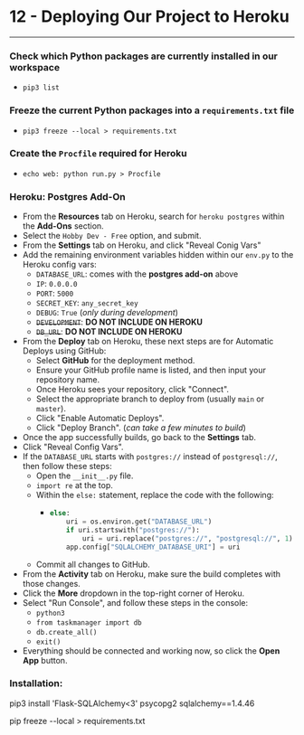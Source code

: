 # 12 - Deploying Our Project to Heroku

---

### Check which Python packages are currently installed in our workspace
- `pip3 list`

### Freeze the current Python packages into a `requirements.txt` file
- `pip3 freeze --local > requirements.txt`

### Create the `Procfile` required for Heroku
- `echo web: python run.py > Procfile`

### Heroku: Postgres Add-On
- From the **Resources** tab on Heroku, search for `heroku postgres` within the **Add-Ons** section.
- Select the `Hobby Dev - Free` option, and submit.
- From the **Settings** tab on Heroku, and click "Reveal Conig Vars"
- Add the remaining environment variables hidden within our `env.py` to the Heroku config vars:
    - `DATABASE_URL`: comes with the **postgres add-on** above
    - `IP`: `0.0.0.0`
    - `PORT`: `5000`
    - `SECRET_KEY`: `any_secret_key`
    - `DEBUG`: `True` (*only during development*)
    - ~~`DEVELOPMENT`~~: **DO NOT INCLUDE ON HEROKU**
    - ~~`DB_URL`~~: **DO NOT INCLUDE ON HEROKU**
- From the **Deploy** tab on Heroku, these next steps are for Automatic Deploys using GitHub:
    - Select **GitHub** for the deployment method.
    - Ensure your GitHub profile name is listed, and then input your repository name.
    - Once Heroku sees your repository, click "Connect".
    - Select the appropriate branch to deploy from (usually `main` or `master`).
    - Click "Enable Automatic Deploys".
    - Click "Deploy Branch". (*can take a few minutes to build*)
- Once the app successfully builds, go back to the **Settings** tab.
- Click "Reveal Config Vars".
- If the `DATABASE_URL` starts with `postgres://` instead of `postgresql://`, then follow these steps:
    - Open the `__init__.py` file.
    - `import re` at the top.
    - Within the `else:` statement, replace the code with the following:
        - ```python
          else:
              uri = os.environ.get("DATABASE_URL")
              if uri.startswith("postgres://"):
                  uri = uri.replace("postgres://", "postgresql://", 1)
              app.config["SQLALCHEMY_DATABASE_URI"] = uri
          ```
    - Commit all changes to GitHub.
- From the **Activity** tab on Heroku, make sure the build completes with those changes.
- Click the **More** dropdown in the top-right corner of Heroku.
- Select "Run Console", and follow these steps in the console:
    - `python3`
    - `from taskmanager import db`
    - `db.create_all()`
    - `exit()`
- Everything should be connected and working now, so click the **Open App** button.

### Installation:

pip3 install 'Flask-SQLAlchemy<3' psycopg2 sqlalchemy==1.4.46

pip freeze --local > requirements.txt
